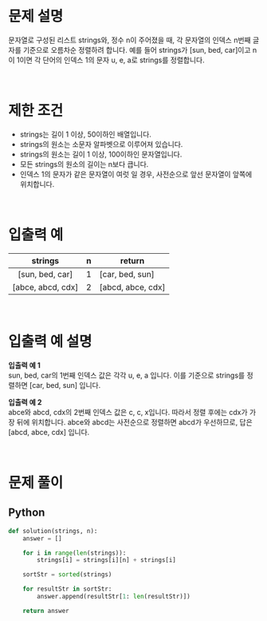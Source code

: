 # 문제 설명

문자열로 구성된 리스트 strings와, 정수 n이 주어졌을 때, 각 문자열의 인덱스 n번째 글자를 기준으로 오름차순 정렬하려 합니다. 예를 들어 strings가 [sun, bed, car]이고 n이 1이면 각 단어의 인덱스 1의 문자 u, e, a로 strings를 정렬합니다.

<br />

# 제한 조건

- strings는 길이 1 이상, 50이하인 배열입니다. <br />
- strings의 원소는 소문자 알파벳으로 이루어져 있습니다. <br />
- strings의 원소는 길이 1 이상, 100이하인 문자열입니다. <br />
- 모든 strings의 원소의 길이는 n보다 큽니다. <br />
- 인덱스 1의 문자가 같은 문자열이 여럿 일 경우, 사전순으로 앞선 문자열이 앞쪽에 위치합니다. <br />

<br />

# 입출력 예

|      strings      | n   | return            |
| :---------------: | --- | ----------------- |
|  [sun, bed, car]  | 1   | [car, bed, sun]   |
| [abce, abcd, cdx] | 2   | [abcd, abce, cdx] |

<br />

# 입출력 예 설명

**입출력 예 1** <br />
sun, bed, car의 1번째 인덱스 값은 각각 u, e, a 입니다. 이를 기준으로 strings를 정렬하면 [car, bed, sun] 입니다.

**입출력 예 2** <br />
abce와 abcd, cdx의 2번째 인덱스 값은 c, c, x입니다. 따라서 정렬 후에는 cdx가 가장 뒤에 위치합니다. abce와 abcd는 사전순으로 정렬하면 abcd가 우선하므로, 답은 [abcd, abce, cdx] 입니다.

<br />

# 문제 풀이

## Python

```py
def solution(strings, n):
    answer = []

    for i in range(len(strings)):
        strings[i] = strings[i][n] + strings[i]

    sortStr = sorted(strings)

    for resultStr in sortStr:
        answer.append(resultStr[1: len(resultStr)])

    return answer
```
